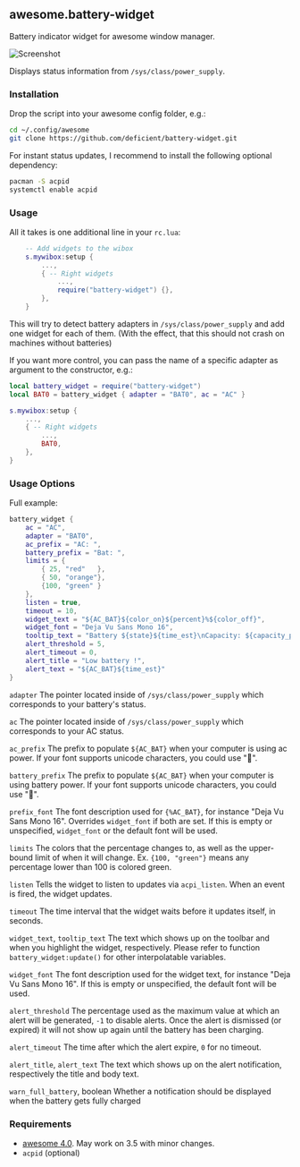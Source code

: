 ## awesome.battery-widget

Battery indicator widget for awesome window manager.

![Screenshot](/screenshot.png?raw=true "Screenshot")

Displays status information from `/sys/class/power_supply`.


### Installation

Drop the script into your awesome config folder, e.g.:

```bash
cd ~/.config/awesome
git clone https://github.com/deficient/battery-widget.git
```

For instant status updates, I recommend to install the following optional
dependency:

```bash
pacman -S acpid
systemctl enable acpid
```


### Usage

All it takes is one additional line in your `rc.lua`:

```lua
    -- Add widgets to the wibox
    s.mywibox:setup {
        ...,
        { -- Right widgets
            ...,
            require("battery-widget") {},
        },
    }
```

This will try to detect battery adapters in `/sys/class/power_supply` and add
one widget for each of them. (With the effect, that this should not crash on
machines without batteries)

If you want more control, you can pass the name of a specific adapter as argument
to the constructor, e.g.:

```lua
local battery_widget = require("battery-widget")
local BAT0 = battery_widget { adapter = "BAT0", ac = "AC" }

s.mywibox:setup {
    ...,
    { -- Right widgets
        ...,
        BAT0,
    },
}
```

### Usage Options

Full example:

```lua
battery_widget {
    ac = "AC",
    adapter = "BAT0",
    ac_prefix = "AC: ",
    battery_prefix = "Bat: ",
    limits = {
        { 25, "red"   },
        { 50, "orange"},
        {100, "green" }
    },
    listen = true,
    timeout = 10,
    widget_text = "${AC_BAT}${color_on}${percent}%${color_off}",
    widget_font = "Deja Vu Sans Mono 16",
    tooltip_text = "Battery ${state}${time_est}\nCapacity: ${capacity_percent}%",
    alert_threshold = 5,
    alert_timeout = 0,
    alert_title = "Low battery !",
    alert_text = "${AC_BAT}${time_est}"
}
```

`adapter`
The pointer located inside of `/sys/class/power_supply` which corresponds to your battery's status.

`ac`
The pointer located inside of `/sys/class/power_supply` which corresponds to your AC status.

`ac_prefix`
The prefix to populate `${AC_BAT}` when your computer is using ac power. If your font supports unicode characters, you could use "🔌".

`battery_prefix`
The prefix to populate `${AC_BAT}` when your computer is using battery power. If your font supports unicode characters, you could use "🔋".

`prefix_font`
The font description used for `{%AC_BAT}`, for instance "Deja Vu Sans Mono 16". Overrides `widget_font` if both are set. If this is empty or unspecified, `widget_font` or the default font will be used.

`limits`
The colors that the percentage changes to, as well as the upper-bound limit of when it will change. Ex. `{100, "green"}` means any percentage lower than 100 is colored green.

`listen`
Tells the widget to listen to updates via `acpi_listen`. When an event is fired, the widget updates.

`timeout`
The time interval that the widget waits before it updates itself, in seconds.

`widget_text`, `tooltip_text`
The text which shows up on the toolbar and when you highlight the widget, respectively. Please refer to function `battery_widget:update()` for other interpolatable variables.

`widget_font`
The font description used for the widget text, for instance "Deja Vu Sans Mono 16". If this is empty or unspecified, the default font will be used.

`alert_threshold`
The percentage used as the maximum value at which an alert will be generated, `-1` to disable alerts. Once the alert is dismissed (or expired) it will not show up again until the battery has been charging.

`alert_timeout`
The time after which the alert expire, `0` for no timeout.

`alert_title`, `alert_text`
The text which shows up on the alert notification, respectively the title and body text.

`warn_full_battery`, boolean
Whether a notification should be displayed when the battery gets fully charged

### Requirements

* [awesome 4.0](http://awesome.naquadah.org/). May work on 3.5 with minor changes.
* `acpid` (optional)

